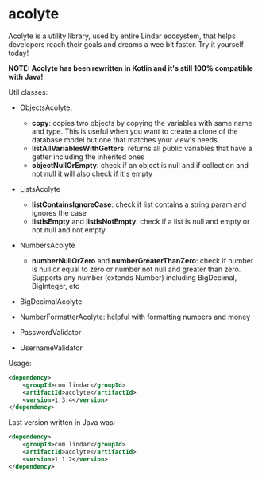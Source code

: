 # acolyte
Acolyte is a utility library, used by entire Lindar ecosystem, that helps developers reach their goals and dreams a wee bit faster. Try it yourself today!

**NOTE: Acolyte has been rewritten in Kotlin and it's still 100% compatible with Java!**

Util classes: 

- ObjectsAcolyte: 
    - **copy**: copies two objects by copying the variables with same name and type. This is useful when you want to create a clone of the database model but one that matches your view's needs.
    - **listAllVariablesWithGetters**: returns all public variables that have a getter including the inherited ones
    - **objectNullOrEmpty**: check if an object is null and if collection and not null it will also check if it's empty
    
- ListsAcolyte    
    - **listContainsIgnoreCase**: check if list contains a string param and ignores the case
    - **listIsEmpty** and **listIsNotEmpty**: check if a list is null and empty or not null and not empty
    
- NumbersAcolyte
    - **numberNullOrZero** and **numberGreaterThanZero**: check if number is null or equal to zero or number not null and greater than zero. Supports any number (extends Number) including BigDecimal, BigInteger, etc

- BigDecimalAcolyte
- NumberFormatterAcolyte: helpful with formatting numbers and money
- PasswordValidator
- UsernameValidator

Usage: 

```xml
<dependency>
    <groupId>com.lindar</groupId>
    <artifactId>acolyte</artifactId>
    <version>1.3.4</version>
</dependency>
```

Last version written in Java was: 

```xml
<dependency>
    <groupId>com.lindar</groupId>
    <artifactId>acolyte</artifactId>
    <version>1.1.2</version>
</dependency>
```
